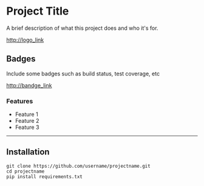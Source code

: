 # Project Title

A brief description of what this project does and who it's for.

<http://logo_link>

## Badges

Include some badges such as build status, test coverage, etc

<http://bandge_link>

### Features

* Feature 1
* Feature 2
* Feature 3
---------------------------------------

## Installation

    git clone https://github.com/username/projectname.git
    cd projectname
    pip install requirements.txt
    
